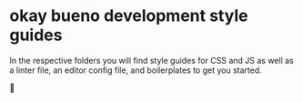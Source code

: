 # okay bueno development style guides

In the respective folders you will find style guides for CSS and JS as well as a linter file, an editor config file, and boilerplates to get you started.

🦅
